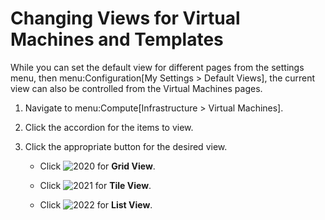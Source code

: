 # Changing Views for Virtual Machines and Templates

While you can set the default view for different pages from the settings
menu, then menu:Configuration\[My Settings \> Default Views\], the
current view can also be controlled from the Virtual Machines pages.

1.  Navigate to menu:Compute\[Infrastructure \> Virtual Machines\].

2.  Click the accordion for the items to view.

3.  Click the appropriate button for the desired view.

      - Click ![2020](../images/2020.png) for **Grid View**.

      - Click ![2021](../images/2021.png) for **Tile View**.

      - Click ![2022](../images/2022.png) for **List View**.
